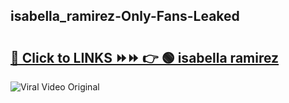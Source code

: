 
 ## isabella_ramirez-Only-Fans-Leaked

# <h2><a href="https://clipsfans.com/isabella_ramirez&ref=git">🔗 Click to LINKS ⏩⏩ 👉 🟢 isabella ramirez </a></h2>

<a href="https://clipsfans.com/isabella_ramirez&ref=git" rel="nofollow" data-target="animated-image.originalLink"><img src="https://i.ibb.co.com/xMMVF88/686577567.gif" alt="Viral Video Original" style="max-width: 100%; display: inline-block;" data-target="animated-image.originalImage"></a>
